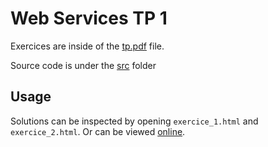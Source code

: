 # Web Services TP 1

Exercices are inside of the [tp.pdf](./assets/tp.pdf) file.

Source code is under the [src](./src/) folder

## Usage

Solutions can be inspected by opening `exercice_1.html` and `exercice_2.html`. Or can be viewed [online](https://gomu-gomu.github.io/ma-web-services-tp-1/).
